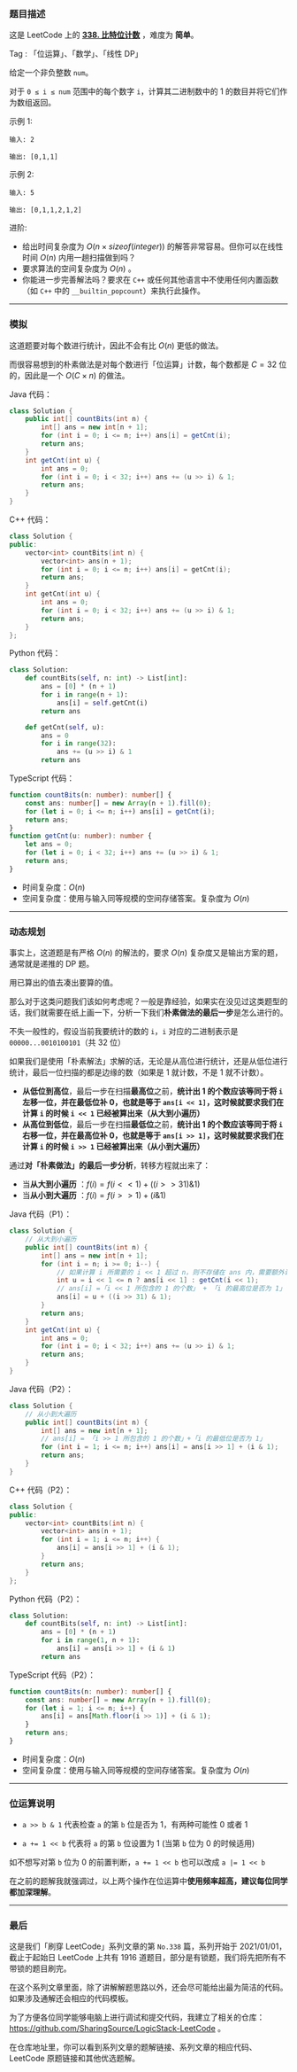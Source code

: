 ### 题目描述

这是 LeetCode 上的 **[338. 比特位计数](https://leetcode-cn.com/problems/counting-bits/solution/po-su-jie-fa-dong-tai-gui-hua-jie-fa-by-vvail/)** ，难度为 **简单**。

Tag : 「位运算」、「数学」、「线性 DP」



给定一个非负整数 `num`。

对于 `0 ≤ i ≤ num` 范围中的每个数字 `i`，计算其二进制数中的 $1$ 的数目并将它们作为数组返回。

示例 1:
```
输入: 2

输出: [0,1,1]
```
示例 2:
```
输入: 5

输出: [0,1,1,2,1,2]
```
进阶:
* 给出时间复杂度为 $O(n \times sizeof(integer))$ 的解答非常容易。但你可以在线性时间 $O(n)$ 内用一趟扫描做到吗？
* 要求算法的空间复杂度为 $O(n)$ 。
* 你能进一步完善解法吗？要求在 `C++` 或任何其他语言中不使用任何内置函数（如 `C++` 中的 `__builtin_popcount`）来执行此操作。

---

### 模拟

这道题要对每个数进行统计，因此不会有比 $O(n)$ 更低的做法。

而很容易想到的朴素做法是对每个数进行「位运算」计数，每个数都是 $C = 32$ 位的，因此是一个 $O(C \times  n)$ 的做法。

Java 代码：
```Java
class Solution {
    public int[] countBits(int n) {
        int[] ans = new int[n + 1];
        for (int i = 0; i <= n; i++) ans[i] = getCnt(i);
        return ans;
    }
    int getCnt(int u) {
        int ans = 0;
        for (int i = 0; i < 32; i++) ans += (u >> i) & 1;
        return ans;
    }
}
```
C++ 代码：
```C++
class Solution {
public:
    vector<int> countBits(int n) {
        vector<int> ans(n + 1);
        for (int i = 0; i <= n; i++) ans[i] = getCnt(i);
        return ans;
    }
    int getCnt(int u) {
        int ans = 0;
        for (int i = 0; i < 32; i++) ans += (u >> i) & 1;
        return ans;
    }
};
```
Python 代码：
```Python
class Solution:
    def countBits(self, n: int) -> List[int]:
        ans = [0] * (n + 1)
        for i in range(n + 1):
            ans[i] = self.getCnt(i)
        return ans

    def getCnt(self, u):
        ans = 0
        for i in range(32):
            ans += (u >> i) & 1
        return ans
```
TypeScript 代码：
```TypeScript
function countBits(n: number): number[] {
    const ans: number[] = new Array(n + 1).fill(0);
    for (let i = 0; i <= n; i++) ans[i] = getCnt(i);
    return ans;
}
function getCnt(u: number): number {
    let ans = 0;
    for (let i = 0; i < 32; i++) ans += (u >> i) & 1;
    return ans;
}
```
* 时间复杂度：$O(n)$
* 空间复杂度：使用与输入同等规模的空间存储答案。复杂度为 $O(n)$

---

### 动态规划

事实上，这道题是有严格 $O(n)$ 的解法的，要求 $O(n)$ 复杂度又是输出方案的题，通常就是递推的 DP 题。

用已算出的值去凑出要算的值。

那么对于这类问题我们该如何考虑呢？一般是靠经验，如果实在没见过这类题型的话，我们就需要在纸上画一下，分析一下我们**朴素做法的最后一步**是怎么进行的。

不失一般性的，假设当前我要统计的数的 `i`，`i` 对应的二进制表示是 `00000...0010100101`（共 32 位）

如果我们是使用「朴素解法」求解的话，无论是从高位进行统计，还是从低位进行统计，最后一位扫描的都是边缘的数（如果是 1 就计数，不是 1 就不计数）。

* **从低位到高位**，最后一步在扫描**最高位**之前，**统计出 1 的个数应该等同于将 `i` 左移一位，并在最低位补 0，也就是等于 `ans[i << 1]`，这时候就要求我们在计算 `i` 的时候 `i << 1` 已经被算出来（从大到小遍历）**
* **从高位到低位**，最后一步在扫描**最低位**之前，**统计出 1 的个数应该等同于将 `i` 右移一位，并在最高位补 0，也就是等于 `ans[i >> 1]`，这时候就要求我们在计算 `i` 的时候 `i >> 1` 已经被算出来（从小到大遍历）**

通过**对「朴素做法」的最后一步分析**，转移方程就出来了：

* 当**从大到小遍历** ：$f(i) = f(i << 1) + ((i >>31 ) \& 1)$
* 当**从小到大遍历** ：$f(i) = f(i >> 1) + ( i \& 1 )$

Java 代码（P1）：
```Java
class Solution {
    // 从大到小遍历
    public int[] countBits(int n) {
        int[] ans = new int[n + 1];
        for (int i = n; i >= 0; i--) {
            // 如果计算 i 所需要的 i << 1 超过 n，则不存储在 ans 内，需要额外计算
            int u = i << 1 <= n ? ans[i << 1] : getCnt(i << 1);
            // ans[i] =「i << 1 所包含的 1 的个数」 + 「i 的最高位是否为 1」
            ans[i] = u + ((i >> 31) & 1);
        } 
        return ans;
    }
    int getCnt(int u) {
        int ans = 0;
        for (int i = 0; i < 32; i++) ans += (u >> i) & 1;
        return ans;
    }
}
```
Java 代码（P2）：
```Java 
class Solution {
    // 从小到大遍历
    public int[] countBits(int n) {
        int[] ans = new int[n + 1];
        // ans[i] = 「i >> 1 所包含的 1 的个数」+「i 的最低位是否为 1」
        for (int i = 1; i <= n; i++) ans[i] = ans[i >> 1] + (i & 1);
        return ans;
    }
}
```
C++ 代码（P2）：
```C++
class Solution {
public:
    vector<int> countBits(int n) {
        vector<int> ans(n + 1);
        for (int i = 1; i <= n; i++) {
            ans[i] = ans[i >> 1] + (i & 1);
        }
        return ans;
    }
};
```
Python 代码（P2）：
```Python
class Solution:
    def countBits(self, n: int) -> List[int]:
        ans = [0] * (n + 1)
        for i in range(1, n + 1):
            ans[i] = ans[i >> 1] + (i & 1)
        return ans
```
TypeScript 代码（P2）：
```TypeScript
function countBits(n: number): number[] {
    const ans: number[] = new Array(n + 1).fill(0);
    for (let i = 1; i <= n; i++) {
        ans[i] = ans[Math.floor(i >> 1)] + (i & 1);
    }
    return ans;
}
```
* 时间复杂度：$O(n)$
* 空间复杂度：使用与输入同等规模的空间存储答案。复杂度为 $O(n)$

---

### 位运算说明

* `a >> b & 1` 代表检查 `a` 的第 `b` 位是否为 $1$，有两种可能性 $0$ 或者 $1$

* `a += 1 << b` 代表将 `a` 的第 `b` 位设置为 $1$ (当第 `b` 位为 $0$ 的时候适用)

如不想写对第 `b` 位为 $0$ 的前置判断，`a += 1 << b` 也可以改成 `a |= 1 << b`

在之前的题解我就强调过，以上两个操作在位运算中**使用频率超高，建议每位同学都加深理解**。

---

### 最后

这是我们「刷穿 LeetCode」系列文章的第 `No.338` 篇，系列开始于 2021/01/01，截止于起始日 LeetCode 上共有 1916 道题目，部分是有锁题，我们将先把所有不带锁的题目刷完。

在这个系列文章里面，除了讲解解题思路以外，还会尽可能给出最为简洁的代码。如果涉及通解还会相应的代码模板。

为了方便各位同学能够电脑上进行调试和提交代码，我建立了相关的仓库：https://github.com/SharingSource/LogicStack-LeetCode 。

在仓库地址里，你可以看到系列文章的题解链接、系列文章的相应代码、LeetCode 原题链接和其他优选题解。

